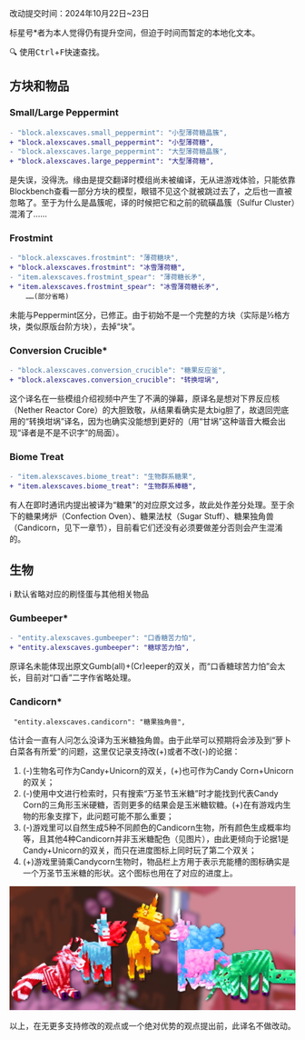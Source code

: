 改动提交时间：2024年10月22日~23日

标星号*者为本人觉得仍有提升空间，但迫于时间而暂定的本地化文本。

🔍 使用<KBD>Ctrl</KBD>+<KBD>F</KBD>快速查找。

## 方块和物品
### Small/Large Peppermint
````diff
- "block.alexscaves.small_peppermint": "小型薄荷糖晶簇",
+ "block.alexscaves.small_peppermint": "小型薄荷糖",
- "block.alexscaves.large_peppermint": "大型薄荷糖晶簇",
+ "block.alexscaves.large_peppermint": "大型薄荷糖",
````
是失误，没得洗。缘由是提交翻译时模组尚未被编译，无从进游戏体验，只能依靠Blockbench查看一部分方块的模型，眼错不见这个就被跳过去了，之后也一直被忽略了。至于为什么是晶簇呢，译的时候把它和之前的硫磺晶簇（Sulfur Cluster）混淆了……

### Frostmint
````diff
- "block.alexscaves.frostmint": "薄荷糖块",
+ "block.alexscaves.frostmint": "冰雪薄荷糖",
- "item.alexscaves.frostmint_spear": "薄荷糖长矛",
+ "item.alexscaves.frostmint_spear": "冰雪薄荷糖长矛",
    ……(部分省略)
````
未能与Peppermint区分，已修正。由于初始不是一个完整的方块（实际是½格方块，类似原版台阶方块），去掉“块”。

### Conversion Crucible*
````diff
- "block.alexscaves.conversion_crucible": "糖果反应釜",
+ "block.alexscaves.conversion_crucible": "转换坩埚",
````
这个译名在一些模组介绍视频中产生了不满的弹幕，原译名是想对下界反应核（Nether Reactor Core）的大胆致敬，从结果看确实是太big胆了，故退回兜底用的“转换坩埚”译名，因为也确实没能想到更好的（用“甘埚”这种谐音大概会出现“译者是不是不识字”的局面）。

### Biome Treat
````diff
- "item.alexscaves.biome_treat": "生物群系糖果",
+ "item.alexscaves.biome_treat": "生物群系棒糖",
````
有人在即时通讯内提出被译为“糖果”的对应原文过多，故此处作差分处理。至于余下的糖果烤炉（Confection Oven）、糖果法杖（Sugar Stuff）、糖果独角兽（Candicorn，见下一章节），目前看它们还没有必须要做差分否则会产生混淆的。

## 生物
ℹ️ 默认省略对应的刷怪蛋与其他相关物品

### Gumbeeper*
```` diff
- "entity.alexscaves.gumbeeper": "口香糖苦力怕",
+ "entity.alexscaves.gumbeeper": "糖球苦力怕",
````
原译名未能体现出原文Gumb(all)+(Cr)eeper的双关，而“口香糖球苦力怕”会太长，目前对“口香”二字作省略处理。

### Candicorn*
````
 "entity.alexscaves.candicorn": "糖果独角兽",
````
估计会一直有人问怎么没译为玉米糖独角兽。由于此举可以预期将会涉及到“萝卜白菜各有所爱”的问题，这里仅记录支持改(+)或者不改(-)的论据：

1. (-)生物名可作为Candy+Unicorn的双关，(+)也可作为Candy Corn+Unicorn的双关；
2. (-)使用中文进行检索时，只有搜索“万圣节玉米糖”时才能找到代表Candy Corn的三角形玉米硬糖，否则更多的结果会是玉米糖软糖。(+)在有游戏内生物的形象支撑下，此问题可能不那么重要；
3. (-)游戏里可以自然生成5种不同颜色的Candicorn生物，所有颜色生成概率均等，且其他4种Candicorn并非玉米糖配色（见图片），由此更倾向于论据1是Candy+Unicorn的双关，而只在进度图标上同时玩了第二个双关；
4. (+)游戏里骑乘Candycorn生物时，物品栏上方用于表示充能槽的图标确实是一个万圣节玉米糖的形状。这个图标也用在了对应的进度上。

![](./img/Candicorn.png)

以上，在无更多支持修改的观点或一个绝对优势的观点提出前，此译名不做改动。
